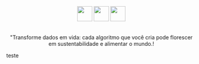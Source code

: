 <div align="center"> 
  <a href="https://www.linkedin.com/in/renata-fernandes-58b75b243/" target="_blank"><img src="https://user-images.githubusercontent.com/122987929/213333787-9a57e6be-58d8-482c-92bd-5677031d02ae.jpg" width="40px"></a>
  <a href = "mailto:renata.alves.unesp@hotmail.com"><img src="https://user-images.githubusercontent.com/122987929/213333721-63294d35-6371-49d8-b335-096f9c2754d8.JPG" width="40px"></a>
  <a href="https://api.whatsapp.com/send?phone=5518991391661"><img src="https://user-images.githubusercontent.com/122987929/213334174-ff06ef33-8141-4ebe-b41d-919d89231659.JPG" width="40px"></a> 
</div>

<div align="center">
  <br/>
  <p aling="center"> "Transforme dados em vida: cada algoritmo que você cria pode florescer em sustentabilidade e alimentar o mundo.!</p>
</div>
teste